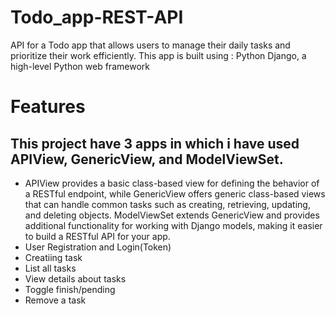 # Todo_app-REST-API
API for a Todo app that allows users to manage their daily tasks and prioritize their work efficiently. This app is built using : Python Django, a high-level Python web framework
# Features
## This project have 3 apps in which i have used APIView, GenericView, and ModelViewSet.
- APIView provides a basic class-based view for defining the behavior of a RESTful endpoint, while GenericView offers generic class-based views that can handle common tasks such as creating, retrieving, updating, and deleting objects. ModelViewSet extends GenericView and provides additional functionality for working with Django models, making it easier to build a RESTful API for your app.
- User Registration and Login(Token)
- Creatiing task
- List all tasks
- View details about tasks
- Toggle finish/pending
- Remove a task


